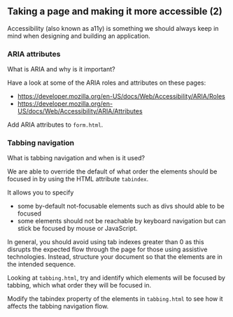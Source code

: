 ## Taking a page and making it more accessible (2)

Accessibility (also known as a11y) is something we should always keep in mind when designing and building an application.

### ARIA attributes

What is ARIA and why is it important?

Have a look at some of the ARIA roles and attributes on these pages:
* https://developer.mozilla.org/en-US/docs/Web/Accessibility/ARIA/Roles
* https://developer.mozilla.org/en-US/docs/Web/Accessibility/ARIA/Attributes

Add ARIA attributes to `form.html`.

### Tabbing navigation

What is tabbing navigation and when is it used?

We are able to override the default of what order the elements should be focused in by using the HTML attribute `tabindex`.

It allows you to specify
* some by-default not-focusable elements such as divs should able to be focused
* some elements should not be reachable by keyboard navigation but can stick be focused by mouse or JavaScript.

In general, you should avoid using tab indexes greater than 0 as this disrupts the expected flow through the page for those using assistive technologies. Instead, structure your document so that the elements are in the intended sequence.

Looking at `tabbing.html`, try and identify which elements will be focused by tabbing, which what order they will be focused in.

Modify the tabindex property of the elements in `tabbing.html` to see how it affects the tabbing navigation flow.
